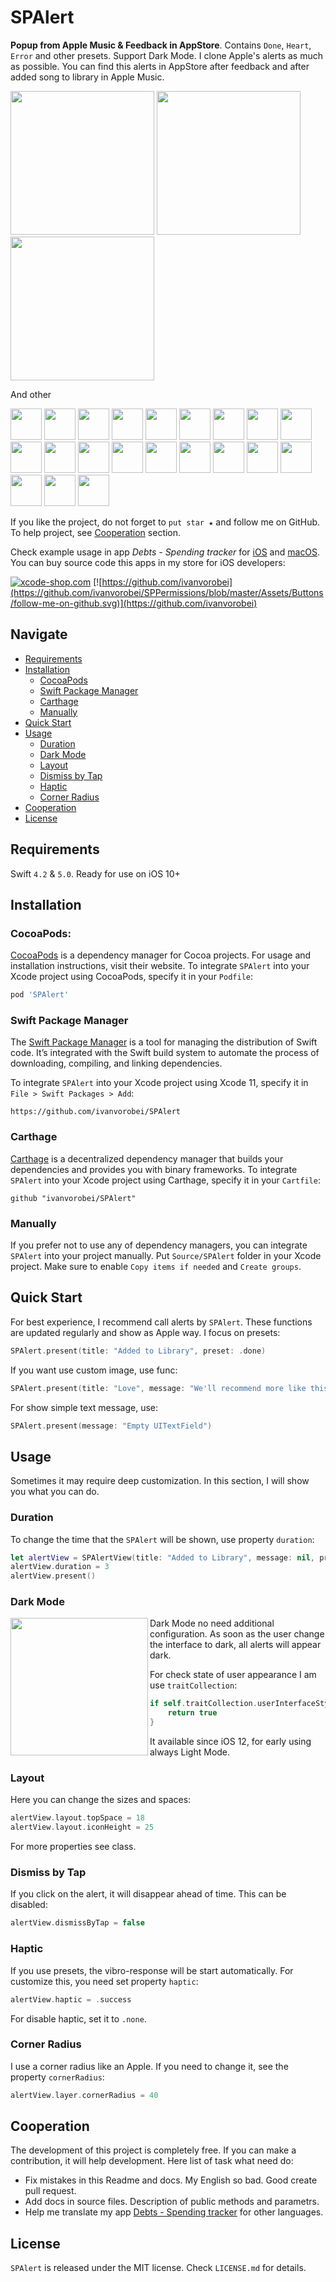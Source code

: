 # SPAlert

**Popup from Apple Music & Feedback in AppStore**. Contains `Done`, `Heart`, `Error` and other presets. Support Dark Mode. I clone Apple's alerts as much as possible. You can find this alerts in AppStore after feedback and after added song to library in Apple Music.

<p float="left">
    <img src="https://github.com/ivanvorobei/SPAlert/blob/master/Assets/Readme/Preview%20-%20Done.gif" width="230">
    <img src="https://github.com/ivanvorobei/SPAlert/blob/master/Assets/Readme/Preview%20-%20Heart.gif" width="230">
    <img src="https://github.com/ivanvorobei/SPAlert/blob/master/Assets/Readme/Preview%20-%20Message.gif" width="230">
</p>

And other

<p float="left">
    <img src="https://github.com/ivanvorobei/SPAlert/blob/master/Assets/Readme/Miniature%20-%20Doc.svg" width="50">
    <img src="https://github.com/ivanvorobei/SPAlert/blob/master/Assets/Readme/Miniature%20-%20Bookmark.svg" width="50">
    <img src="https://github.com/ivanvorobei/SPAlert/blob/master/Assets/Readme/Miniature%20-%20Moon.svg" width="50">
    <img src="https://github.com/ivanvorobei/SPAlert/blob/master/Assets/Readme/Miniature%20-%20Star.svg" width="50">
    <img src="https://github.com/ivanvorobei/SPAlert/blob/master/Assets/Readme/Miniature%20-%20Flag.svg" width="50">
    <img src="https://github.com/ivanvorobei/SPAlert/blob/master/Assets/Readme/Miniature%20-%20Exclamation.svg" width="50">
    <img src="https://github.com/ivanvorobei/SPAlert/blob/master/Assets/Readme/Miniature%20-%20Question.svg" width="50">
    <img src="https://github.com/ivanvorobei/SPAlert/blob/master/Assets/Readme/Miniature%20-%20Message.svg" width="50">
    <img src="https://github.com/ivanvorobei/SPAlert/blob/master/Assets/Readme/Miniature%20-%20Bolt.svg" width="50">
    <img src="https://github.com/ivanvorobei/SPAlert/blob/master/Assets/Readme/Miniature%20-%20Eject.svg" width="50">
    <img src="https://github.com/ivanvorobei/SPAlert/blob/master/Assets/Readme/Miniature%20-%20Card.svg" width="50">
    <img src="https://github.com/ivanvorobei/SPAlert/blob/master/Assets/Readme/Miniature%20-%20Cart.svg" width="50">
    <img src="https://github.com/ivanvorobei/SPAlert/blob/master/Assets/Readme/Miniature%20-%20Like.svg" width="50">
    <img src="https://github.com/ivanvorobei/SPAlert/blob/master/Assets/Readme/Miniature%20-%20Dislike.svg" width="50">
    <img src="https://github.com/ivanvorobei/SPAlert/blob/master/Assets/Readme/Miniature%20-%20Privacy.svg" width="50">
    <img src="https://github.com/ivanvorobei/SPAlert/blob/master/Assets/Readme/Miniature%20-%20Rotate.svg" width="50">
    <img src="https://github.com/ivanvorobei/SPAlert/blob/master/Assets/Readme/Miniature%20-%20Search.svg" width="50">
    <img src="https://github.com/ivanvorobei/SPAlert/blob/master/Assets/Readme/Miniature%20-%20Add.svg" width="50">
    <img src="https://github.com/ivanvorobei/SPAlert/blob/master/Assets/Readme/Miniature%20-%20Error.svg" width="50">
    <img src="https://github.com/ivanvorobei/SPAlert/blob/master/Assets/Readme/Miniature%20-%20Shuffle.svg" width="50">
    <img src="https://github.com/ivanvorobei/SPAlert/blob/master/Assets/Readme/Miniature%20-%20Repeat.svg" width="50">
</p>

If you like the project, do not forget to `put star ★` and follow me on GitHub. To help project, see [Сooperation](#сooperation) section.

Check example usage in app _Debts - Spending tracker_ for [iOS](https://itunes.apple.com/app/id1446635818) and [macOS](https://apps.apple.com/app/id1496914334). You can buy source code this apps in my store for iOS developers:

[![xcode-shop.com](https://github.com/ivanvorobei/SPPermissions/blob/master/Assets/Buttons/xcode-shop.svg)](https://xcode-shop.com)
[![https://github.com/ivanvorobei](https://github.com/ivanvorobei/SPPermissions/blob/master/Assets/Buttons/follow-me-on-github.svg)](https://github.com/ivanvorobei)

## Navigate

- [Requirements](#requirements)
- [Installation](#installation)
    - [CocoaPods](#cocoapods)
    - [Swift Package Manager](#swift-package-manager)
    - [Carthage](#carthage)
    - [Manually](#manually)
- [Quick Start](#quick-start)
- [Usage](#usage)
    - [Duration](#duration)
    - [Dark Mode](#dark-mode)
    - [Layout](#layout)
    - [Dismiss by Tap](#dismiss-by-tap)
    - [Haptic](#haptic)   
    - [Corner Radius](#corner-radius)
- [Сooperation](#сooperation)
- [License](#license)

## Requirements

Swift `4.2` & `5.0`. Ready for use on iOS 10+

## Installation

### CocoaPods:

[CocoaPods](https://cocoapods.org) is a dependency manager for Cocoa projects. For usage and installation instructions, visit their website. To integrate `SPAlert` into your Xcode project using CocoaPods, specify it in your `Podfile`:

```ruby
pod 'SPAlert'
```

### Swift Package Manager

The [Swift Package Manager](https://swift.org/package-manager/) is a tool for managing the distribution of Swift code. It’s integrated with the Swift build system to automate the process of downloading, compiling, and linking dependencies.

To integrate `SPAlert` into your Xcode project using Xcode 11, specify it in `File > Swift Packages > Add`:

```ogdl
https://github.com/ivanvorobei/SPAlert
```

### Carthage

[Carthage](https://github.com/Carthage/Carthage) is a decentralized dependency manager that builds your dependencies and provides you with binary frameworks. To integrate `SPAlert` into your Xcode project using Carthage, specify it in your `Cartfile`:

```ogdl
github "ivanvorobei/SPAlert"
```

### Manually

If you prefer not to use any of dependency managers, you can integrate `SPAlert` into your project manually. Put `Source/SPAlert` folder in your Xcode project. Make sure to enable `Copy items if needed` and `Create groups`.

## Quick Start

For best experience, I recommend call alerts by `SPAlert`. These functions are updated regularly and show as Apple way. I focus on presets: 

```swift
SPAlert.present(title: "Added to Library", preset: .done)
```

If you want use custom image, use func:

```swift 
SPAlert.present(title: "Love", message: "We'll recommend more like this in For You", image: UIImage(named: "Heart")!)
```

For show simple text message, use:

```swift 
SPAlert.present(message: "Empty UITextField")
```

## Usage

Sometimes it may require deep customization. In this section, I will show you what you can do.

### Duration

To change the time that the `SPAlert` will be shown, use property `duration`:

```swift 
let alertView = SPAlertView(title: "Added to Library", message: nil, preset: SPAlertPreset.done)
alertView.duration = 3
alertView.present()
```

### Dark Mode

<img align="left" src="https://github.com/ivanvorobei/SPAlert/blob/master/Assets/Readme/Preview%20-%20DarkMode.jpg" width="220">

Dark Mode no need additional configuration. As soon as the user change the interface to dark, all alerts will appear dark.

For check state of user appearance I am use `traitCollection`:

```swift
if self.traitCollection.userInterfaceStyle == .dark {
    return true
}
```

It available since iOS 12, for early using always Light Mode. 

### Layout

Here you can change the sizes and spaces:

```swift
alertView.layout.topSpace = 18
alertView.layout.iconHeight = 25
```

For more properties see class.

### Dismiss by Tap

If you click on the alert, it will disappear ahead of time. This can be disabled:

```swift
alertView.dismissByTap = false
```

### Haptic

If you use presets, the vibro-response will be start automatically. For customize this, you need set property `haptic`:

```swift
alertView.haptic = .success
```

For disable haptic, set it to `.none`.

### Corner Radius

I use a corner radius like an Apple. If you need to change it, see the property `cornerRadius`: 

```swift
alertView.layer.cornerRadius = 40
```

## Сooperation

The development of this project is completely free. If you can make a contribution, it will help development. Here list of task what need do:

- Fix mistakes in this Readme and docs. My English so bad. Good create pull request.
- Add docs in source files. Description of public methods and parametrs. 
- Help me translate my app [Debts - Spending tracker](https://itunes.apple.com/app/id1446635818) for other languages. 

## License

`SPAlert` is released under the MIT license. Check `LICENSE.md` for details.
